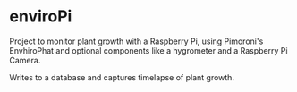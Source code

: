 # enviroPi

Project to monitor plant growth with a Raspberry Pi, using Pimoroni's EnvhiroPhat and optional components like a hygrometer and a Raspberry Pi Camera. 

Writes to a database and captures timelapse of plant growth. 
